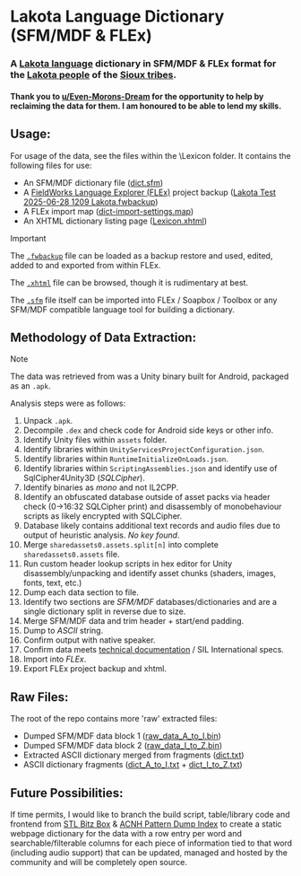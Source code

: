 # Lakota Language Dictionary (SFM/MDF & FLEx)

### A [Lakota language](https://en.wikipedia.org/wiki/Lakota_language) dictionary in SFM/MDF & FLEx format for the [Lakota people](https://en.wikipedia.org/wiki/Lakota_people) of the [Sioux tribes](https://en.wikipedia.org/wiki/Sioux).
#### Thank you to [u/Even-Morons-Dream](https://www.reddit.com/user/Even-Morons-Dream/) for the opportunity to help by reclaiming the data for them. I am honoured to be able to lend my skills.

## Usage:
For usage of the data, see the files within the \Lexicon folder.
It contains the following files for use:
* An SFM/MDF dictionary file ([dict.sfm](Lexicon/dict.sfm))
* A [FieldWorks Language Explorer (FLEx)](https://software.sil.org/fieldworks/) project backup ([Lakota Test 2025-06-28 1209 Lakota.fwbackup](Lexicon/Lakota%20Test%202025-06-28%201209%20Lakota.fwbackup))
* A FLEx import map ([dict-import-settings.map](Lexicon/dict-import-settings.map))
* An XHTML dictionary listing page ([Lexicon.xhtml](Lexicon/Lexicon.xhtml))

> [!IMPORTANT]  
>The [`.fwbackup`](Lexicon/Lakota%20Test%202025-06-28%201209%20Lakota.fwbackup) file can be loaded as a backup restore and used, edited, added to and exported from within FLEx.
> 
>The [`.xhtml`](Lexicon/Lexicon.xhtml) file can be browsed, though it is rudimentary at best.
> 
>The [`.sfm`](Lexicon/dict.sfm) file itself can be imported into FLEx / Soapbox / Toolbox or any SFM/MDF compatible language tool for building a dictionary.

## Methodology of Data Extraction:
> [!NOTE] 
>The data was retrieved from was a Unity binary built for Android, packaged as an `.apk`.

Analysis steps were as follows:
1. Unpack `.apk`.
2. Decompile `.dex` and check code for Android side keys or other info.
3. Identify Unity files within `assets` folder.
4. Identify libraries within `UnityServicesProjectConfiguration.json`.
5. Identify libraries within `RuntimeInitializeOnLoads.json`.
6. Identify libraries within `ScriptingAssemblies.json` and identify use of SqlCipher4Unity3D (_SQLCipher_).
7. Identify binaries as _mono_ and not IL2CPP.
8. Identify an obfuscated database outside of asset packs via header check (0->16:32 SQLCipher print) and disassembly of monobehaviour scripts as likely encrypted with SQLCipher.
9. Database likely contains additional text records and audio files due to output of heuristic analysis. _No key found_.
10. Merge `sharedassets0.assets.split[n]` into complete `sharedassets0.assets` file.
11. Run custom header lookup scripts in hex editor for Unity disassembly/unpacking and identify asset chunks (shaders, images, fonts, text, etc.)
12. Dump each data section to file.
13. Identify two sections are _SFM/MDF_ databases/dictionaries and are a single dictionary split in reverse due to size.
14. Merge SFM/MDF data and trim header + start/end padding.
15. Dump to _ASCII_ string.
16. Confirm output with native speaker.
17. Confirm data meets [technical documentation](_refs) / SIL International specs.
18. Import into _FLEx_.
19. Export FLEx project backup and xhtml.

## Raw Files:
The root of the repo contains more 'raw' extracted files:
* Dumped SFM/MDF data block 1 ([raw_data_A_to_I.bin](raw_data_A_to_I.bin))
* Dumped SFM/MDF data block 2 ([raw_data_I_to_Z.bin](raw_data_I_to_Z.bin))
* Extracted ASCII dictionary merged from fragments ([dict.txt](dict.txt))
* ASCII dictionary fragments ([dict_A_to_I.txt](dict_A_to_I.txt) + [dict_I_to_Z.txt](dict_I_to_Z.txt))

## Future Possibilities:
If time permits, I would like to branch the build script, table/library code and frontend from [STL Bitz Box](https://github.com/vectorcmdr/STL-Bitz-Box) & [ACNH Pattern Dump Index](https://github.com/vectorcmdr/ACNH-Pattern-Dump-Index) to create a static webpage dictionary for the data with a row entry per word and searchable/filterable columns for each piece of information tied to that word (including audio support) that can be updated, managed and hosted by the community and will be completely open source.
